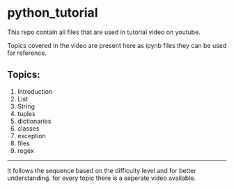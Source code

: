 # python_tutorial
This repo contain all files that are used in tutorial video on youtube.

Topics covered in the video are present here as ipynb files they can be used for reference.

Topics:
-------------------------

1. Introduction
2. List
3. String
4. tuples
5. dictionaries
6. classes
7. exception
8. files
9. regex

---------------------------------

It follows the sequence based on the difficulty level and for better understanding.
for every topic there is a seperate video available.


